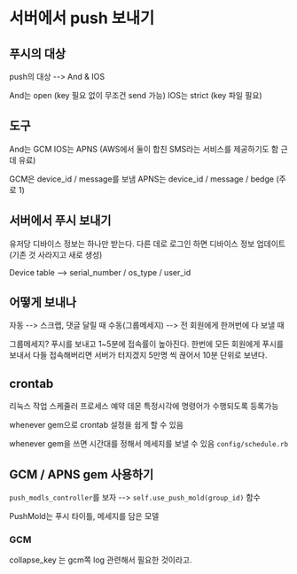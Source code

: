 # 서버에서 push 보내기

## 푸시의 대상
push의 대상 --> And & IOS

And는 open (key 필요 없이 무조건 send 가능)
IOS는 strict (key 파일 필요)

## 도구
And는 GCM
IOS는 APNS
(AWS에서 둘이 합친 SMS라는 서비스를 제공하기도 함 근데 유료)

GCM은 device_id / message를 보냄
APNS는 device_id / message / bedge (주로 1)

## 서버에서 푸시 보내기
유저당 디바이스 정보는 하나만 받는다.
다른 데로 로그인 하면 디바이스 정보 업데이트 (기존 것 사라지고 새로 생성)

Device table --> serial_number / os_type / user_id

## 어떻게 보내나
자동 --> 스크랩, 댓글 달릴 때
수동(그룹메세지) --> 전 회원에게 한꺼번에 다 보낼 때

그룹메세지?
푸시를 보내고 1~5분에 접속률이 높아진다.
한번에 모든 회원에게 푸시를 보내서 다들 접속해버리면 서버가 터지겠지
5만명 씩 끊어서 10분 단위로 보낸다.

## crontab
리눅스 작업 스케줄러
프로세스 예약 데몬
특정시각에 명령어가 수행되도록 등록가능

whenever gem으로 crontab 설정을 쉽게 할 수 있음

whenever gem을 쓰면 시간대를 정해서 메세지를 보낼 수 있음
`config/schedule.rb`

## GCM / APNS gem 사용하기
`push_modls_controller`를 보자 --> `self.use_push_mold(group_id)` 함수

PushMold는 푸시 타이틀, 메세지를 담은 모델

### GCM
collapse_key 는 gcm쪽 log 관련해서 필요한 것이라고.

